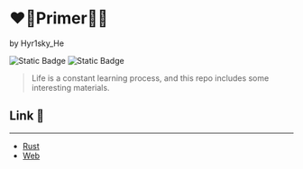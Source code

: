# ❤️‍🔥Primer🧑‍💻
by Hyr1sky_He

![Static Badge](https://img.shields.io/badge/-Rust-orange)
![Static Badge](https://img.shields.io/badge/-Web-blue)


> Life is a constant learning process, and this repo includes some interesting materials.

## Link 📎
---
- [Rust](https://github.com/Hyr1sky/Primer/Rust-Primer)
- [Web](https://github.com/Hyr1sky/Primer/WebFreshman)
